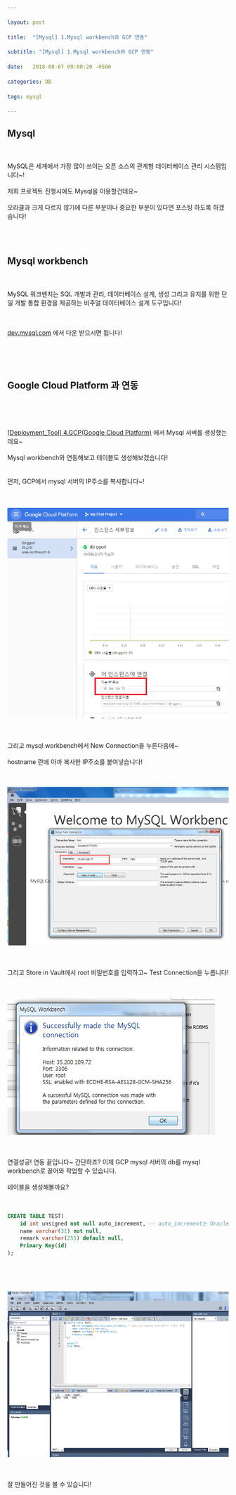 ```yaml
---

layout: post

title:  "[Mysql] 1.Mysql workbench와 GCP 연동"

subtitle: "[Mysql] 1.Mysql workbench와 GCP 연동"

date:   2018-08-07 09:00:20 -0500

categories: DB

tags: mysql

---
```


## Mysql

<br>
<br>
MySQL은 세계에서 가장 많이 쓰이는 오픈 소스의 관계형 데이터베이스 관리 시스템입니다~!
<br>
<br>
저희 프로젝트 진행시에도 Mysql을 이용할건데요~
<br>
<br>
오라클과 크게 다르지 않기에 다른 부분이나 중요한 부분이 있다면 포스팅 하도록 하겠습니다!
<br>
<br>
<br>
<br>

## Mysql workbench

<br>
<br>
MySQL 워크벤치는 SQL 개발과 관리, 데이터베이스 설계, 생성 그리고 유지를 위한 단일 개발 통합 환경을 제공하는 비주얼 데이터베이스 설계 도구입니다!
<br>
<br>
<br>

<a href="https://dev.mysql.com/downloads/workbench/5.2.html">dev.mysql.com</a> 에서 다운 받으시면 됩니다!

<br>
<br>
<br>

## Google Cloud Platform 과 연동

<br>
<br>
<br>

<a href="https://kookyungmin.github.io/deployment/2018/08/07/tool_04/">[Deployment_Tool] 4.GCP(Google Cloud Platform)</a> 에서 Mysql 서버를 생성했는데요~
<br>
<br>
Mysql workbench와 연동해보고 테이블도 생성해보겠습니다!
<br>
<br>
<br>
먼저, GCP에서 mysql 서버의 IP주소를 복사합니다~!
<br>
<br>
<br>

![image](/image/mysql_img/mysql_image_01.png)

<br>
<br>
그리고 mysql workbench에서 New Connection을 누른다음에~
<br>
<br>
hostname 란에 아까 복사한 IP주소를 붙여넣습니다!
<br>
<br>
<br>

![image](/image/mysql_img/mysql_image_02.png)

<br>
<br>
그리고 Store in Vault에서 root 비밀번호를 입력하고~ Test Connection을 누릅니다!
<br>
<br>
<br>

![image](/image/mysql_img/mysql_image_03.png)

<br>
<br>
연결성공! 연동 끝입니다~ 간단하죠? 이제 GCP mysql 서버의 db를 mysql workbench로 끌어와 작업할 수 있습니다.
<br>
<br>
테이블을 생성해볼까요?
<br>
<br>
<br>

```sql
CREATE TABLE TEST(
	id int unsigned not null auto_increment, -- auto_increment는 Oracle에서 시퀀스 역할
    name varchar(31) not null,
    remark varchar(255) default null,
    Primary Key(id)
);
```

<br>
<br>
<br>

![image](/image/mysql_img/mysql_image_04.png)

<br>
<br>
잘 만들어진 것을 볼 수 있습니다!